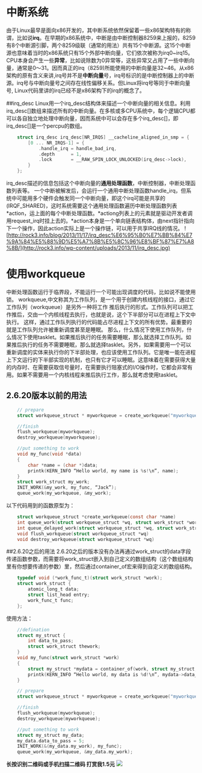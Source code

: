 # 中断系统
由于Linux最早是面向x86开发的，其中断系统依然保留着一些x86架构特有的称谓，比如说**irq**。在早期的x86系统中，中断是由中断控制器8259来上报的，8259有8个中断源引脚，两个8259级联（通常的用法）共有15个中断源。这15个中断源也意味着当时的x86系统只有15个外部中断向量，它们依次被称为irq0~irq15。CPU本身会产生一些**异常**，比如说除数为0异常等，这些异常又占用了一些中断向量，通常是0〜31。因而真正的irq（8259)所能使用的中断向量是32~46。从x86架构的原有含义来讲,irq号并不是**中断向量**号，irq号标识的是中断控制器上的中断源。irq号与中断向量号之间存在线性偏移关系。但Linux将irq号等同于中断向量号, Linux代码里讲的irq已经不是x86架构下的irq的概念了。

##irq_desc
Linux用一个irq_desc结构体来描述一个中断向量的相关信息。利用irq_desc[]数组来描述所有的中断向量。在多核或多CPU系统中，每个逻辑CPU都可以各自独立地处理中断向量，因而系统中可以会存在多个irq_desc[]，即irq_desc[]是一个percpu的数组。
```c
    struct irq_desc irq_desc[NR_IRQS] __cacheline_aligned_in_smp = {
        [0 ... NR_IRQS-1] = {
            .handle_irq = handle_bad_irq,
            .depth      = 1,
            .lock       = __RAW_SPIN_LOCK_UNLOCKED(irq_desc->lock),
        }
    };
```
irq_desc描述的信息包括这个中断向量的**通用处理函数**，中断控制器，中断处理函数列表等。
一个中断被解发后，会运行一个通用中断处理函数handle_irq，但系统中可能用多个硬件会触发同一个中断向量，即这个irq可能是共享的(IRQF_SHARED)，这时系统需要这个通用处理函数遍历中断处理函数列表*action，运上面的每个中断处理函数。*actiong列表上的元素就是驱动开发者调用request_irq时挂上去的。*action本身是一个单向链表结构体，由next指针指向下一个操作，因此action实际上是一个操作链，可以用于共享IRQ线的情况。
![http://rock3.info/blog/2013/11/17/irq_desc%E6%95%B0%E7%BB%84%E7%9A%84%E5%88%9D%E5%A7%8B%E5%8C%96%E8%BF%87%E7%A8%8B/](http://rock3.info/wp-content/uploads/2013/11/irq_desc.jpg)

# 使用workqueue
中断处理函数运行于临界段，不能运行一个可能出现调度的代码，比如说不能使用锁。
workqueue,中文称其为工作队列，是一个用于创建内核线程的接口，通过它工作队列（workqueue）是另外一种将工作 推后执行的形式。工作队列可以把工作推后，交由一个内核线程去执行，也就是说，这个下半部分可以在进程上下文中执行。 这样，通过工作队列执行的代码能占尽进程上下文的所有优势。最重要的就是工作队列允许被重新调度甚至是睡眠。
那么，什么情况下使用工作队列，什么情况下使用tasklet。如果推后执行的任务需要睡眠，那么就选择工作队列。如果推后执行的任务不需要睡眠，那么就选择tasklet。另外，如果需要用一个可以重新调度的实体来执行你的下半部处理，也应该使用工作队列。它是唯一能在进程上下文运行的下半部实现的机制，也只有它才可以睡眠。这意味着在需要获得大量的内存时、在需要获取信号量时，在需要执行阻塞式的I/O操作时，它都会非常有用。如果不需要用一个内核线程来推后执行工作，那么就考虑使用tasklet。
## 2.6.20版本以前的用法
```c
    // prepare
    struct workqueue_struct * myworkqueue = create_workqueue("myworkqueue");

    //finish
    flush_workqueue(myworkqueue);
    destroy_workqueue(myworkqueue);

    //put something to work
    void my_func(void *data)
    {
        char *name = (char *)data;
        printk(KERN_INFO “Hello world, my name is %s!\n”, name);
    }
    struct work_struct my_work;
    INIT_WORK(&my_work, my_func, “Jack”);
    queue_work(my_workqueue, &my_work);
```
以下代码用到的函数原型为：



```c
    struct workqueue_struct *create_workqueue(const char *name)
    int queue_work(struct workqueue_struct *wq, struct work_struct *work)
    int queue_delayed_work(struct workqueue_struct *wq, struct work_struct *work, unsigned long delay)
    void flush_workqueue(struct workqueue_struct *wq)
    void destroy_workqueue(struct workqueue_struct *wq)
```



##2.6.20之后的用法
2.6.20之后的版本没有办法再通过work_struct的data字段传递函数参数，而需要将work_struct嵌入到自己定义的数组结构（这个数组结构里有你想要传递的参数）里，然后通过container_of宏来得到自定义的数组结构。



```c
    typedef void (*work_func_t)(struct work_struct *work);
    struct work_struct {
        atomic_long_t data;
        struct list_head entry;
        work_func_t func;
    };
```


使用方法：



```c
    //defination
    struct my_struct {
        int data_to_pass;
        struct work_struct thework;
    }
    void my_func(struct work_struct *work)
    {
        struct my_struct *mydata = container_of(work, struct my_struct, thework);
        printk(KERN_INFO “Hello world, my data is %d!\n”, mydata->data_to_pass);
    }

    // prepare
    struct workqueue_struct * myworkqueue = create_workqueue("myworkqueue");

    //finish
    flush_workqueue(myworkqueue);
    destroy_workqueue(myworkqueue);

    //put something to work
    struct my_struct my_data;
    my_data.data_to_pass = 5;
    INIT_WORK(&(my_data.my_work), my_func);
    queue_work(my_workqueue, &my_data.my_work);
```



**长按识别二维码或手机扫描二维码
打赏我1.5元**
![](../assets/mm_facetoface_collect_qrcode_1486597617608.png)

